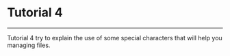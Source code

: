 # Tutorial 4
---
Tutorial 4 try to explain the use of some special characters that will help you managing files.
